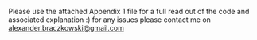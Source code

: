 Please use the attached Appendix 1 file for a full read out of the code and associated explanation :) for any issues please contact me on alexander.braczkowski@gmail.com
